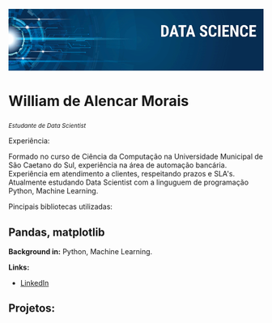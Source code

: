 <p align="center">
  <img src="banner.png" >
</p>

# William de Alencar Morais
<sub>*Estudante de Data Scientist*</sub>

Experiência:

Formado no curso de Ciência da Computação na Universidade Municipal de São Caetano do Sul, experiência na área de automação bancária. Experiência em atendimento a clientes, respeitando prazos e SLA's. Atualmente estudando Data Scientist com a linguguem de programação Python, Machine Learning. 

Pincipais bibliotecas utilizadas:

## Pandas, matplotlib

**Background in:** Python, Machine Learning.

**Links:**
* [LinkedIn](http://www.linkedin.com/in/william-morais)


## Projetos:
